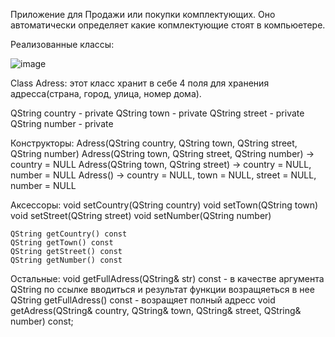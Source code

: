 Приложение для Продажи или покупки комплектующих. Оно автоматически определяет какие копмлектующие стоят в компьюетере. 

Реализованные классы:

  ![image](https://user-images.githubusercontent.com/123190998/219900336-2604dc42-44c5-4529-b949-b1213e8b8f81.png)

Class Adress:
  этот класс хранит в себе 4 поля для хранения адресса(страна, город, улица, номер дома).
  
  QString country - private
  QString town    - private
  QString street  -  private
  QString number  - private
  
  Конструкторы:
    Adress(QString country, QString town, QString street, QString number)
    Adress(QString town, QString street, QString number) -> country = NULL
    Adress(QString town, QString street) -> country = NULL, number = NULL
    Adress() -> country  = NULL, town = NULL, street = NULL, number = NULL
    
  Аксессоры:
    void setCountry(QString country)
    void setTown(QString town)
    void setStreet(QString street)
    void setNumber(QString number)
    
    QString getCountry() const
    QString getTown() const
    QString getStreet() const
    QString getNumber() const
    
  Остальные:
    void getFullAdress(QString& str) const - в качестве аргумента QString по ссылке вводиться                                                   и результат функции возращяеться в нее
    QString getFullAdress() const - возращяет полный адресс
    void getAdress(QString& country, QString& town, QString& street, QString& number) const;

